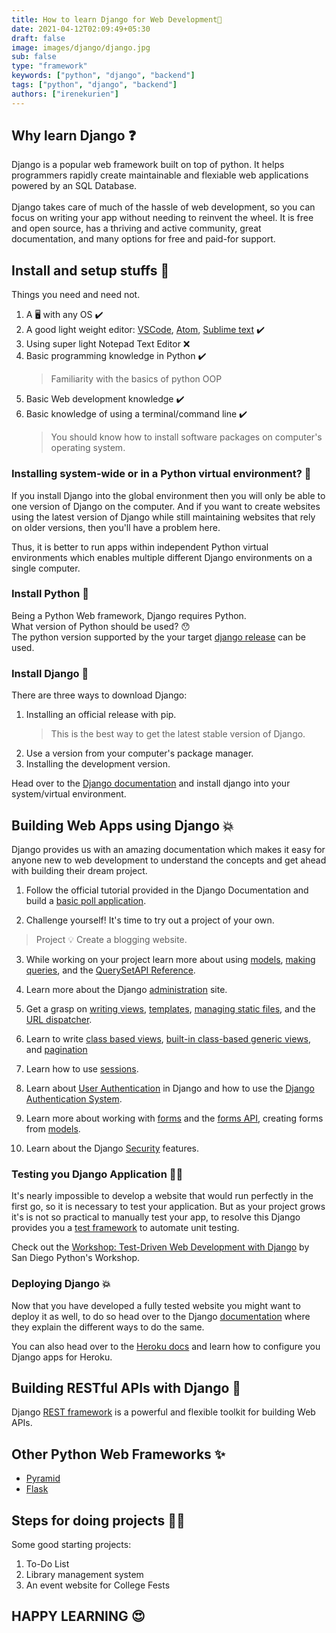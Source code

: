 ```yaml
---
title: How to learn Django for Web Development🐍
date: 2021-04-12T02:09:49+05:30
draft: false
image: images/django/django.jpg
sub: false
type: "framework"
keywords: ["python", "django", "backend"]
tags: ["python", "django", "backend"]
authors: ["irenekurien"]
---
```


## Why learn Django ❓

Django is a popular web framework built on top of python. It helps programmers rapidly create maintainable and flexiable web applications powered by an SQL Database. <br>
<br>
Django takes care of much of the hassle of web development, so you can focus on writing your app without needing to reinvent the wheel. It is free and open source, has a thriving and active community, great documentation, and many options for free and paid-for support.

## Install and setup stuffs 🚧

Things you need and need not.

1. A 🖥️ with any OS ✔️
2. A good light weight editor: [VSCode](https://code.visualstudio.com/), [Atom](https://atom.io/), [Sublime text](https://www.sublimetext.com/) ✔️
3. Using super light Notepad Text Editor ❌
4. Basic programming knowledge in Python ✔️
   > Familiarity with the basics of python OOP
5. Basic Web development knowledge ✔️
6. Basic knowledge of using a terminal/command line ✔️
   > You should know how to install software packages on computer's operating system.

### Installing system-wide or in a Python virtual environment? 🤔

If you install Django into the global environment then you will only be able to one version of Django on the computer. And if you want to create websites using the latest version of Django while still maintaining websites that rely on older versions, then you'll have a problem here.

Thus, it is better to run apps within independent Python virtual environments which enables multiple different Django environments on a single computer.

### Install Python 🌟

Being a Python Web framework, Django requires Python.
<br>
What version of Python should be used? 😯
<br>
The python version supported by the your target [django release](https://docs.djangoproject.com/en/3.1/faq/install/#faq-python-version-support) can be used.

### Install Django 🌟

There are three ways to download Django:

1. Installing an official release with pip.
   > This is the best way to get the latest stable version of Django.
2. Use a version from your computer's package manager.
3. Installing the development version.

Head over to the [Django documentation](https://docs.djangoproject.com/en/3.1/topics/install/#installing-official-release) and install django into your system/virtual environment.

## Building Web Apps using Django 💥

Django provides us with an amazing documentation which makes it easy for anyone new to web development to understand the concepts and get ahead with building their dream project.

1.  Follow the official tutorial provided in the Django Documentation and build a [basic poll application](https://docs.djangoproject.com/en/3.1/intro/tutorial01/).

2.  Challenge yourself! It's time to try out a project of your own.

> Project 💡 Create a blogging website.

3. While working on your project learn more about using [models](https://docs.djangoproject.com/en/3.1/topics/db/models/), [making queries](https://docs.djangoproject.com/en/3.1/topics/db/queries/), and the [QuerySetAPI Reference](https://docs.djangoproject.com/en/3.1/ref/models/querysets/).

4. Learn more about the Django [administration](https://docs.djangoproject.com/en/3.1/ref/contrib/admin/) site.

5. Get a grasp on [writing views](https://docs.djangoproject.com/en/3.1/topics/http/views/), [templates](https://docs.djangoproject.com/en/3.1/topics/templates/), [managing static files](https://docs.djangoproject.com/en/3.1/howto/static-files/), and the [URL dispatcher](https://docs.djangoproject.com/en/3.1/topics/http/urls/).

6. Learn to write [class based views](https://docs.djangoproject.com/en/3.1/topics/class-based-views/intro/), [built-in class-based generic views](https://docs.djangoproject.com/en/3.1/topics/class-based-views/generic-display/#built-in-class-based-generic-views), and [pagination](https://docs.djangoproject.com/en/3.1/topics/pagination/)

7. Learn how to use [sessions](https://docs.djangoproject.com/en/3.1/topics/http/sessions/).

8. Learn about [User Authentication](https://docs.djangoproject.com/en/3.1/topics/auth/) in Django and how to use the [Django Authentication System](https://docs.djangoproject.com/en/3.1/topics/auth/default/).

9. Learn more about working with [forms](https://docs.djangoproject.com/en/3.1/topics/forms/) and the [forms API](https://docs.djangoproject.com/en/3.1/ref/forms/api/), creating forms from [models](https://docs.djangoproject.com/en/3.1/topics/forms/modelforms/).

10. Learn about the Django [Security](https://docs.djangoproject.com/en/3.1/topics/security/) features.

### Testing you Django Application 🏃‍♀️

It's nearly impossible to develop a website that would run perfectly in the first go, so it is necessary to test your application. But as your project grows it's is not so practical to manually test your app, to resolve this Django provides you a [test framework](https://docs.djangoproject.com/en/3.1/topics/testing/overview/) to automate unit testing.

Check out the [Workshop: Test-Driven Web Development with Django](https://test-driven-django-development.readthedocs.io/en/latest/index.html) by San Diego Python's Workshop.

### Deploying Django 💥

Now that you have developed a fully tested website you might want to deploy it as well, to do so head over to the Django [documentation](https://docs.djangoproject.com/en/3.1/howto/deployment/) where they explain the different ways to do the same.

You can also head over to the [Heroku docs](https://devcenter.heroku.com/articles/django-app-configuration) and learn how to configure you Django apps for Heroku.

## Building RESTful APIs with Django 💪

Django [REST framework](https://www.django-rest-framework.org/) is a powerful and flexible toolkit for building Web APIs.

## Other Python Web Frameworks ✨

- [Pyramid](https://trypyramid.com/)
- [Flask](https://flask.palletsprojects.com/en/1.1.x/)

## Steps for doing projects 👩‍💻

Some good starting projects:

1. To-Do List
2. Library management system
3. An event website for College Fests

## HAPPY LEARNING 😍
